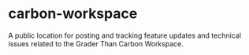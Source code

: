 # carbon-workspace
A public location for posting and tracking feature updates and technical issues related to the Grader Than Carbon Workspace. 
